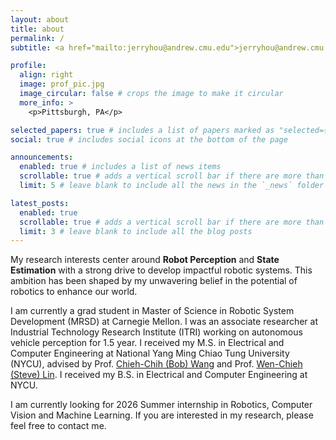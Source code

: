 ```yaml
---
layout: about
title: about
permalink: /
subtitle: <a href="mailto:jerryhou@andrew.cmu.edu">jerryhou@andrew.cmu.edu</a>

profile:
  align: right
  image: prof_pic.jpg
  image_circular: false # crops the image to make it circular
  more_info: >
    <p>Pittsburgh, PA</p>

selected_papers: true # includes a list of papers marked as "selected={true}"
social: true # includes social icons at the bottom of the page

announcements:
  enabled: true # includes a list of news items
  scrollable: true # adds a vertical scroll bar if there are more than 3 news items
  limit: 5 # leave blank to include all the news in the `_news` folder

latest_posts:
  enabled: true
  scrollable: true # adds a vertical scroll bar if there are more than 3 new posts items
  limit: 3 # leave blank to include all the blog posts
---
```


My research interests center around **Robot Perception** and **State Estimation** with a strong drive to develop impactful robotic systems. This ambition has been shaped by my unwavering belief in the potential of robotics to enhance our world.

I am currently a grad student in Master of Science in Robotic System Development (MRSD) at Carnegie Mellon.
I was an associate researcher at Industrial Technology Research Institute (ITRI) working on autonomous vehicle perception for 1.5 year.
I received my M.S. in Electrical and Computer Engineering at National Yang Ming Chiao Tung University (NYCU), advised by Prof. [Chieh-Chih (Bob) Wang](https://sites.google.com/site/chiehchihbobwang/home?authuser=0) and Prof. [Wen-Chieh (Steve) Lin](https://gpl.cs.nctu.edu.tw/wen-chieh-steve-lin/). I received my B.S. in Electrical and Computer Engineering at NYCU.

I am currently looking for 2026 Summer internship in Robotics, Computer Vision and Machine Learning. If you are interested in my research, please feel free to contact me.
